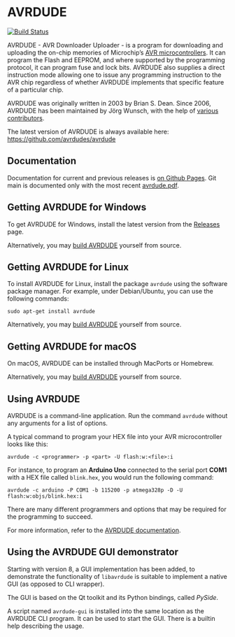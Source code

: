 # AVRDUDE

[![Build Status](https://github.com/avrdudes/avrdude/actions/workflows/build.yml/badge.svg)](https://github.com/avrdudes/avrdude/actions/workflows/build.yml)

AVRDUDE - AVR Downloader Uploader - is a program for downloading and uploading
the on-chip memories of Microchip’s [AVR microcontrollers](https://en.wikipedia.org/wiki/AVR_microcontrollers).
It can program the Flash and EEPROM, and where supported by the programming
protocol, it can program fuse and lock bits.
AVRDUDE also supplies a direct instruction mode allowing one to issue any
programming instruction to the AVR chip regardless of whether AVRDUDE
implements that specific feature of a particular chip.

AVRDUDE was originally written in 2003 by Brian S. Dean. Since 2006, AVRDUDE has been maintained by Jörg Wunsch,
with the help of [various contributors](./AUTHORS).

The latest version of AVRDUDE is always available here:\
<https://github.com/avrdudes/avrdude>

## Documentation

Documentation for current and previous releases is [on Github Pages](https://avrdudes.github.io/avrdude/). Git main is documented only with the most recent [avrdude.pdf](https://github.com/avrdudes/avrdude/blob/main/avrdude.pdf).

## Getting AVRDUDE for Windows

To get AVRDUDE for Windows, install the latest version from the [Releases](https://github.com/avrdudes/avrdude/releases) page.

Alternatively, you may [build AVRDUDE](https://github.com/avrdudes/avrdude/wiki) yourself from source.

## Getting AVRDUDE for Linux

To install AVRDUDE for Linux, install the package `avrdude` using the software package manager. For example, under Debian/Ubuntu, you can use the following commands:

```console
sudo apt-get install avrdude
```

Alternatively, you may [build AVRDUDE](https://github.com/avrdudes/avrdude/wiki) yourself from source.

## Getting AVRDUDE for macOS

On macOS, AVRDUDE can be installed through MacPorts or Homebrew.

Alternatively, you may [build AVRDUDE](https://github.com/avrdudes/avrdude/wiki) yourself from source.

## Using AVRDUDE

AVRDUDE is a command-line application. Run the command `avrdude` without any arguments for a list of options.

A typical command to program your HEX file into your AVR microcontroller looks like this:

```console
avrdude -c <programmer> -p <part> -U flash:w:<file>:i
```

For instance, to program an **Arduino Uno** connected to the serial port **COM1** with a HEX file called `blink.hex`,
you would run the following command:

```console
avrdude -c arduino -P COM1 -b 115200 -p atmega328p -D -U flash:w:objs/blink.hex:i
```

There are many different programmers and options that may be required for the programming to succeed.

For more information, refer to the [AVRDUDE documentation](https://avrdudes.github.io/avrdude/).

## Using the AVRDUDE GUI demonstrator

Starting with version 8, a GUI implementation has been added, to demonstrate the functionality of `libavrdude` is suitable to implement a native GUI (as opposed to CLI wrapper).

The GUI is based on the Qt toolkit and its Python bindings, called _PySide_.

A script named `avrdude-gui` is installed into the same location as the AVRDUDE CLI program. It can be used to start the GUI. There is a builtin help describing the usage.
